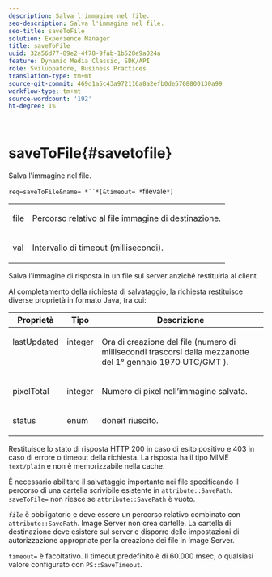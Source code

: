 ```yaml
---
description: Salva l'immagine nel file.
seo-description: Salva l'immagine nel file.
seo-title: saveToFile
solution: Experience Manager
title: saveToFile
uuid: 32a56d77-89e2-4f78-9fab-1b528e9a024a
feature: Dynamic Media Classic, SDK/API
role: Sviluppatore, Business Practices
translation-type: tm+mt
source-git-commit: 469d1a5c43a972116a8a2efb0de5708800130a99
workflow-type: tm+mt
source-wordcount: '192'
ht-degree: 1%

---
```



# saveToFile{#savetofile}

Salva l&#39;immagine nel file.

`req=saveToFile&name= *``*[&timeout= *`filevale`*]`

<table id="simpletable_5674FD9655FE4CDDB0E5DC8655890A66"> 
 <tr class="strow"> 
  <td class="stentry"> <p><span class="varname"> file</span> </p> </td> 
  <td class="stentry"> <p>Percorso relativo al file immagine di destinazione. </p></td> 
 </tr> 
 <tr class="strow"> 
  <td class="stentry"> <p><span class="varname"> val</span> </p></td> 
  <td class="stentry"> <p>Intervallo di timeout (millisecondi). </p></td> 
 </tr> 
</table>

Salva l&#39;immagine di risposta in un file sul server anziché restituirla al client.

Al completamento della richiesta di salvataggio, la richiesta restituisce diverse proprietà in formato Java, tra cui:

<table id="table_8BA8F75A0B7241BAB9B4359F97C21137"> 
 <thead> 
  <tr> 
   <th class="entry"> <b> Proprietà</b> </th> 
   <th class="entry"> <b> Tipo</b> </th> 
   <th class="entry"> <b> Descrizione</b> </th> 
  </tr> 
 </thead>
 <tbody> 
  <tr valign="top"> 
   <td> <p> <span class="codeph"> lastUpdated</span> </p> </td> 
   <td> <p> integer </p> </td> 
   <td> <p>Ora di creazione del file (numero di millisecondi trascorsi dalla mezzanotte del 1° gennaio 1970 UTC/GMT ). </p> </td> 
  </tr> 
  <tr valign="top"> 
   <td> <p> <span class="codeph"> pixelTotal</span> </p> </td> 
   <td> <p> integer </p> </td> 
   <td> <p> Numero di pixel nell’immagine salvata. </p> </td> 
  </tr> 
  <tr valign="top"> 
   <td> <p> <span class="codeph"> status</span> </p> </td> 
   <td> <p> enum </p> </td> 
   <td> <p> <span class="codeph"> </span> doneif riuscito. </p> </td> 
  </tr> 
 </tbody> 
</table>

Restituisce lo stato di risposta HTTP 200 in caso di esito positivo e 403 in caso di errore o timeout della richiesta. La risposta ha il tipo MIME `text/plain` e non è memorizzabile nella cache.

È necessario abilitare il salvataggio importante nei file specificando il percorso di una cartella scrivibile esistente in `attribute::SavePath`. `saveToFile=` non riesce se  `attribute::SavePath` è vuoto.

*`file`* è obbligatorio e deve essere un percorso relativo combinato con  `attribute::SavePath`. Image Server non crea cartelle. La cartella di destinazione deve esistere sul server e disporre delle impostazioni di autorizzazione appropriate per la creazione dei file in Image Server.

`timeout=` è facoltativo. Il timeout predefinito è di 60.000 msec, o qualsiasi valore configurato con `PS::SaveTimeout`.
